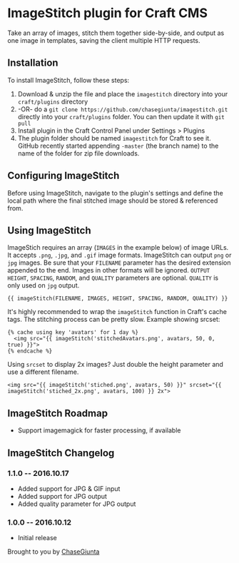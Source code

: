 # ImageStitch plugin for Craft CMS

Take an array of images, stitch them together side-by-side, and output as one image in templates, saving the client multiple HTTP requests.

## Installation

To install ImageStitch, follow these steps:

1. Download & unzip the file and place the `imagestitch` directory into your `craft/plugins` directory
2.  -OR- do a `git clone https://github.com/chasegiunta/imagestitch.git` directly into your `craft/plugins` folder.  You can then update it with `git pull`
3. Install plugin in the Craft Control Panel under Settings > Plugins
4. The plugin folder should be named `imagestitch` for Craft to see it.  GitHub recently started appending `-master` (the branch name) to the name of the folder for zip file downloads.

## Configuring ImageStitch

Before using ImageStitch, navigate to the plugin's settings and define the local path where the final stitched image should be stored & referenced from.

## Using ImageStitch

ImageStich requires an array (`IMAGES` in the example below) of image URLs. It accepts `.png`, `.jpg`, and `.gif` image formats. ImageStitch can output `png` or `jpg` images. Be sure that your `FILENAME` parameter has the desired extension appended to the end. Images in other formats will be ignored. `OUTPUT HEIGHT`, `SPACING`, `RANDOM`, and `QUALITY` parameters are optional. `QUALITY` is only used on `jpg` output.

```
{{ imageStitch(FILENAME, IMAGES, HEIGHT, SPACING, RANDOM, QUALITY) }}
```
It's highly recommended to wrap the `imageStitch` function in Craft's cache tags.
The stitching process can be pretty slow.
Example showing srcset:

```
{% cache using key 'avatars' for 1 day %}
  <img src="{{ imageStitch('stitchedAvatars.png', avatars, 50, 0, true) }}">
{% endcache %}
```

Using `srcset` to display 2x images? Just double the height parameter and use a different filename.
```
<img src="{{ imageStitch('stiched.png', avatars, 50) }}" srcset="{{ imageStitch('stiched_2x.png', avatars, 100) }} 2x">
```

## ImageStitch Roadmap

- Support imagemagick for faster processing, if available


## ImageStitch Changelog


### 1.1.0 -- 2016.10.17

* Added support for JPG & GIF input
* Added support for JPG output
* Added quality parameter for JPG output

### 1.0.0 -- 2016.10.12

* Initial release

Brought to you by [ChaseGiunta](twitter.com/chasegiunta)